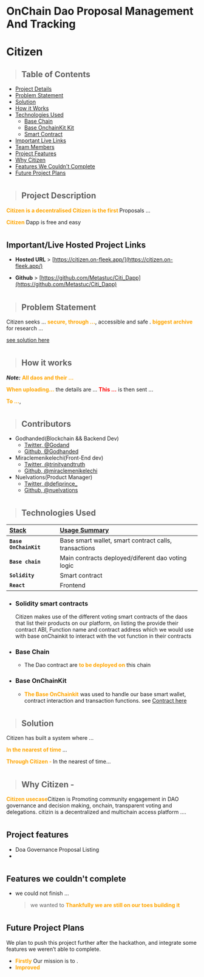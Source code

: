 # OnChain Dao Proposal Management And Tracking


# Citizen

> ## Table of Contents
- [Project Details](#project-description)
- [Problem Statement](#problem-statement)
- [Solution](#solution)
- [How it Works](#how-it-works)
- [Technologies Used](#technologies-used)
    - [Base Chain](#base-chain)
    - [Base OnchainKit Kit](#base-onchainkit)
    - [Smart Contract](#solidity-smart-contracts)
- [Important Live Links](#importantlive-hosted-project-links)
- [Team Members](#contributors)
- [Project Features](#project-features)
- [Why Citizen](#why-Citizen)
- [Features We Couldn't Complete](#features-we-couldnt-complete)
- [Future Project Plans](#future-project-plans)


#
> ## Project Description

<p><b style="color:orange">Citizen is a decentralised 
Citizen is the first
</b> Proposals ...

<b style="color:orange">Citizen</b> Dapp is free and easy 
</p>

#
## Important/Live Hosted Project Links
- **Hosted URL** > [https://citizen.on-fleek.app/](https://citizen.on-fleek.app/)

- **Github** > [https://github.com/Metastuc/Citi_Dapp](https://github.com/Metastuc/Citi_Dapp)


#
> ## Problem Statement

Citizen seeks ... <b style="color:orange">secure, through ...</b>, accessible  and safe . 
<b style="color:orange">biggest archive</b> for research ...

[see solution here](#solution)

#
> ## How it works
***Note:*** <b style="color:orange">All daos and their ...</b>

<b style="color:orange">When uploading...</b> the details are ... <b style="color:red">This ...</b> is then sent ...

<b style="color:orange">To ...</b>,



#
> ## Contributors

- Godhanded(Blockchain && Backend Dev)
    - [Twitter, @Godand](https://twitter.com/Godand_)
    - [Github, @Godhanded](https://github.com/Godhanded) <br>
- Miraclemenikelechi(Front-End dev)
    - [Twitter, @trinityandtruth](https://twitter.com/trinityandtruth?s=20&t=ZIj6s8ImLoDYIqEpV-qfKw)
    - [Github, @miraclemenikelechi](https://github.com/miraclemenikelechi)<br>
- Nuelvations(Product Manager)
    - [Twitter, @defiprince_](https://twitter.com/defiprince_)
    - [Github, @nuelvations](https://github.com/nuelvations) <br>

#
> ## Technologies Used

 | <b><u>Stack</u></b> | <b><u>Usage Summary</u></b> |
 | :------------------ | :------------------------- |
 | **`Base OnChainKit`**       | Base smart wallet, smart contract calls, transactions       |
 | **`Base chain`** | Main contracts deployed/diferent dao voting logic |
 | **`Solidity`**      | Smart contract             |
 | **`React`**         | Frontend                   |

- ### **Solidity smart contracts**
    Citizen makes use of the different voting smart contracts of the daos that list their products on our platform, on listing the provide their contract ABI, Function name and contract address which we would use with base onChainkit to interact with the vot function in their contracts


- ### **Base Chain**
    - The Dao contract are <b style="color: orange"> to be deployed on</b> this chain 


- ### **Base OnChainKit**
    - <b style="color: orange">The Base OnChainkit</b>  was used to handle our base smart wallet, contract interaction and transaction functions.
    see [Contract here](https://github.com/Metastuc/Citi_Dapp/blob/main/src/components/top-nav/TopNav.jsx#L75)


#
> ## Solution
<p>Citizen has built a system where ...</p>
<p><b style="color: orange">
In the nearest of time </b>...
</p>


<p><b style="color:orange">Through Citizen - </b>
In the nearest of time... 
</p>


#
> ## Why Citizen - 
<p><b style="color:orange">Citizen usecase</b>Citizen is Promoting community engagement in DAO governance and 
decision making, onchain, transparent voting and delegations.
citizin is a decentralized and multichain access platform .... 
</p>

#
## Project features
- Doa Governance Proposal Listing
- 


#
## Features we couldn't complete
- we could not finish ...
    >we wanted to <b style="color:orange">Thankfully we are still on our toes building it</b>

#
## Future Project Plans
We plan to push this project further after the hackathon, and integrate some features we weren’t able to complete. 
- <b style="color:orange">Firstly</b> Our mission is to </b>
.</b>
- <b style="color:orange">Improved </b>
